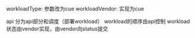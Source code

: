 workloadType: 参数改为cue
workloadVendor: 实现为cue

api 分为api部分和调度（部署workload）
workload的顺序由api控制
workload状态由vendor实现，由vendor向status提交
